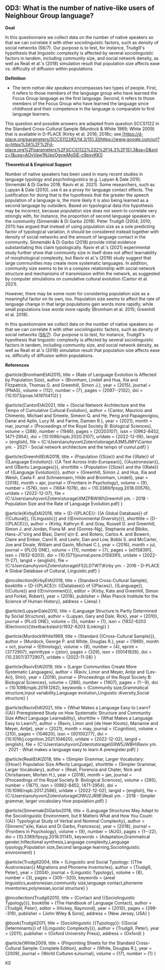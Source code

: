 
## OD3: What is the number of native-like users of Neighbour Group language?



**Goal**

In this questionnaire we collect data on the number of native speakers so that we can correlate it with other sociolinguistic factors, such as density of social networks (S6/7). Our purpose is to test, for instance, Trudgill's hypothesis that linguistic complexity is affected by several sociolinguistic factors in tandem, including community size, and social network density, as well as Reali et al.'s (2018) simulation result that population size affects ease vs. difficulty of diffusion within populations.



**Definition**

- The term *native-like speakers* encompasses two types of people. First, it refers to those members of the language group who have learned the Focus Group language as the first language. Second, it refers to those members of the Focus Group who have learned the language since childhood and their competence in the language is comparable to first language learners.




This question and possible answers are adapted from question SCCS1122 in the Standard Cross-Cultural Sample (Murdock & White 1969; White 2009) that is available in D-PLACE (Kirby et al. 2016; 2018c; see[ ](https://www.google.com/url?q=https%3A%2F%2Fd-place.org%2Fparameters%2FSCCS1122%232%2F14.3%2F151.3&sa=D&sntz=1&usg=AOvVaw1NJpvOgywMgSIE-c9pxyKK)[https://d-place.org/parameters/SCCS1122#2/14.3/151.3](https://www.google.com/url?q=https%3A%2F%2Fd-place.org%2Fparameters%2FSCCS1122%232%2F14.3%2F151.3&sa=D&sntz=1&usg=AOvVaw1NJpvOgywMgSIE-c9pxyKK))



**Theoretical & Empirical Support**

Number of native speakers has been used in many recent studies in language typology and psycholinguistics (e.g. Lupyan & Dale 2010; Sinnemäki & Di Garbo 2018; Raviv et al. 2021). Some researchers, such as Lupyan & Dale (2010), use it as a proxy for language contact effects. The justification for doing that is the hypothesis that the greater the speech population of a language is, the more likely it is also being learned as a second language by outsiders. Based on typological data this hypothesis may be incorrect, because population size does not seem to correlate very strongly with, for instance, the proportion of second language speakers in the community (Sinnemäki & Di Garbo 2018). Peter Trudgill (2004; 2010; 2011) has argued that instead of using population size as a sole predicting factor of typological variation, it should be considered instead together with density of social networks and the amount of language contact in the community. Sinnemäki & Di Garbo (2018) provide initial evidence substantiating this claim typologically. Raviv et al.'s (2021) experimental study further show that community size in itself does not affect learnability of morphological complexity, but Raviv et al.'s (2019) study suggest that large communities may create more systematic languages. In addition, community size seems to be in a complex relationship with social network structure and mechanisms of transmission within the network, as suggested by computer simulations on cumulative cultural evolution (Cantor et al. 2021).



However, there may be some room for considering population size as a meaningful factor on its own, too. Population size seems to affect the rate of language change in that large populations gain words more rapidly, while small populations lose words more rapidly (Bromham et al. 2015; Greenhill et al. 2018).



In this questionnaire we collect data on the number of native speakers so that we can correlate it with other sociolinguistic factors, such as density of social networks ([S6/7](https://www.google.com/url?q=https%3A%2F%2Fsites.google.com%2Fview%2Frs210205edomains-questionnaire%2Fhome%23h.19wgm7q3xh3a&sa=D&sntz=1&usg=AOvVaw2k4kLt4stwi_nPNTRWN3eN)). Our purpose is to test, for instance, Trudgill's hypothesis that linguistic complexity is affected by several sociolinguistic factors in tandem, including community size, and social network density, as well as Reali et al.'s (2018) simulation result that population size affects ease vs. difficulty of diffusion within populations.


**References**

@article{BromhamEtAl2015,
  title = {Rate of Language Evolution Is Affected by Population Size},
  author = {Bromham, Lindell and Hua, Xia and Fitzpatrick, Thomas G. and Greenhill, Simon J.},
  year = {2015},
  journal = {PNAS},
  volume = {112},
  number = {7},
  pages = {2097--2102},
  doi = {10.1073/pnas.1419704112}
}

@article{CantorEtAl2021,
  title = {Social Network Architecture and the Tempo of Cumulative Cultural Evolution},
  author = {Cantor, Mauricio and Chimento, Michael and Smeele, Simeon Q. and He, Peng and Papageorgiou, Danai and Aplin, Lucy M. and Farine, Damien R.},
  year = {2021},
  month = mar,
  journal = {Proceedings of the Royal Society B: Biological Sciences},
  volume = {288},
  number = {1946},
  pages = {20203107},
  issn = {0962-8452, 1471-2954},
  doi = {10.1098/rspb.2020.3107},
  urldate = {2022-12-08},
  langid = {english},
  file = {C:\Users\anuhyvon\Zotero\storage\A3M5JMIY\Cantor ym. - 2021 - Social network architecture and the tempo of cumul.pdf}
}

@article{GreenhillEtAl2018,
  title = {Population {{Size}} and the {{Rate}} of {{Language Evolution}}: {{A Test Across Indo-European}}, {{Austronesian}}, and {{Bantu Languages}}},
  shorttitle = {Population {{Size}} and the {{Rate}} of {{Language Evolution}}},
  author = {Greenhill, Simon J. and Hua, Xia and Welsh, Caela F. and Schneemann, Hilde and Bromham, Lindell},
  year = {2018},
  month = apr,
  journal = {Frontiers in Psychology},
  volume = {9},
  number = {576},
  issn = {1664-1078},
  doi = {10.3389/fpsyg.2018.00576},
  urldate = {2022-12-07},
  file = {C:\Users\anuhyvon\Zotero\storage\XMZPBWWI\Greenhill ym. - 2018 - Population Size and the Rate of Language Evolution.pdf}
}

@article{KirbyEtAl2016,
  title = {D-{{PLACE}}: {{A Global Database}} of {{Cultural}}, {{Linguistic}} and {{Environmental Diversity}}},
  shorttitle = {D-{{PLACE}}},
  author = {Kirby, Kathryn R. and Gray, Russell D. and Greenhill, Simon J. and Jordan, Fiona M. and {Gomes-Ng}, Stephanie and Bibiko, Hans-J{\"o}rg and Blasi, Dami{\'a}n E. and Botero, Carlos A. and Bowern, Claire and Ember, Carol R. and Leehr, Dan and Low, Bobbi S. and McCarter, Joe and Divale, William and Gavin, Michael C.},
  year = {2016},
  month = jul,
  journal = {PLOS ONE},
  volume = {11},
  number = {7},
  pages = {e0158391},
  issn = {1932-6203},
  doi = {10.1371/journal.pone.0158391},
  urldate = {2022-11-27},
  langid = {english},
  file = {C:\Users\anuhyvon\Zotero\storage\F52LDTWT\Kirby ym. - 2016 - D-PLACE A Global Database of Cultural, Linguistic.pdf}
}

@incollection{KirbyEtAl2018,
  title = {Standard Cross-Cultural Sample},
  booktitle = {D-{{PLACE}}: {{Database}} of {{Places}}, {{Language}}, {{Culture}} and {{Environment}}},
  editor = {Kirby, Kate and Greenhill, Simon and Forkel, Robert},
  year = {2018},
  publisher = {Max Planck Institute for the Science of Human History},
  address = {Jena}
}

@article{LupyanDale2010,
  title = {Language Structure Is Partly Determined by Social Structure},
  author = {Lupyan, Gary and Dale, Rick},
  year = {2010},
  journal = {PLoS ONE},
  volume = {5},
  number = {1},
  issn = {1932-6203 (Electronic){\textbackslash}r1932-6203 (Linking)}
}

@article{MurdockWhite1969,
  title = {Standard {{Cross-Cultural Sample}}},
  author = {Murdock, George P. and White, Douglas R.},
  year = {1969},
  month = oct,
  journal = {Ethnology},
  volume = {8},
  number = {4},
  eprint = {3772907},
  eprinttype = {jstor},
  pages = {329},
  issn = {00141828},
  doi = {10.2307/3772907},
  urldate = {2022-11-28}
}

@article{RavivEtAl2019,
  title = {Larger Communities Create More Systematic Languages},
  author = {Raviv, Limor and Meyer, Antje and {Lev-Ari}, Shiri},
  year = {2019},
  journal = {Proceedings of the Royal Society B: Biological Sciences},
  volume = {286},
  number = {1907},
  pages = {1--9},
  doi = {10.1098/rspb.2019.1262},
  keywords = {Community size,Grammatical structure,Input variability,Language evolution,Linguistic diversity,Social structure}
}

@article{RavivEtAl2021,
  title = {What Makes a Language Easy to Learn? {{A}} Preregistered Study on How Systematic Structure and Community Size Affect Language Learnability},
  shorttitle = {What Makes a Language Easy to Learn?},
  author = {Raviv, Limor and {de Heer Kloots}, Marianne and Meyer, Antje},
  year = {2021},
  month = may,
  journal = {Cognition},
  volume = {210},
  pages = {104620},
  issn = {00100277},
  doi = {10.1016/j.cognition.2021.104620},
  urldate = {2022-12-02},
  langid = {english},
  file = {C:\Users\anuhyvon\Zotero\storage\G9W5JWBH\Raviv ym. - 2021 - What makes a language easy to learn A preregister.pdf}
}

@article{RealiEtAl2018,
  title = {Simpler Grammar, Larger Vocabulary: {{How}} Population Size Affects Language},
  shorttitle = {Simpler Grammar, Larger Vocabulary},
  author = {Reali, Florencia and Chater, Nick and Christiansen, Morten H.},
  year = {2018},
  month = jan,
  journal = {Proceedings of the Royal Society B: Biological Sciences},
  volume = {285},
  number = {1871},
  issn = {0962-8452, 1471-2954},
  doi = {10.1098/rspb.2017.2586},
  urldate = {2022-12-02},
  langid = {english},
  file = {C:\Users\anuhyvon\Zotero\storage\3WU2JR9E\Reali ym. - 2018 - Simpler grammar, larger vocabulary How population.pdf}
}

@article{SinnemakiDiGarbo2018,
  title = {Language Structures May Adapt to the Sociolinguistic Environment, but It Matters What and How You Count: {{A}} Typological Study of Verbal and Nominal Complexity},
  author = {Sinnem{\"a}ki, Kaius and Di Garbo, Francesca},
  year = {2018},
  journal = {Frontiers in Psychology},
  volume = {9},
  number = {AUG},
  pages = {1--22},
  doi = {10.3389/fpsyg.2018.01141},
  keywords = {Adaptation,Grammatical gender,Inflectional synthesis,Language complexity,Language typology,Population size,Second language learning,Sociolinguistic environment}
}

@article{Trudgill2004,
  title = {Linguistic and Social Typology: {{The Austronesian}} Migrations and Phoneme Inventories},
  author = {Trudgill, Peter},
  year = {2004},
  journal = {Linguistic Typology},
  volume = {8},
  number = {3},
  pages = {305--320},
  keywords = {areal linguistics,austronesian,community size,language contact,phoneme inventories,polynesian,social structure}
}

@incollection{Trudgill2010,
  title = {Contact and {{Sociolinguistic Typology}}},
  booktitle = {The Handbook of Language Contact},
  author = {Trudgill, Peter},
  editor = {Hickey, Raymond},
  year = {2010},
  pages = {299--319},
  publisher = {John Wiley \& Sons},
  address = {New Jersey, USA}
}

@book{Trudgill2011,
  title = {Sociolinguistic {{Typology}}: {{Social Determinants}} of {{Linguistic Complexity}}},
  author = {Trudgill, Peter},
  year = {2011},
  publisher = {Oxford University Press},
  address = {Oxford}
}

@article{White2009,
  title = {Pinpointing Sheets for the Standard Cross-Cultural Sample: Complete Edition},
  author = {White, Douglas R.},
  year = {2009},
  journal = {World Cultures eJournal},
  volume = {17},
  number = {1}
}



*KS*
